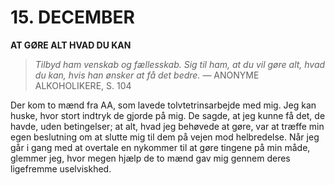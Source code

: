 # 15. DECEMBER

**AT GØRE ALT HVAD DU KAN**

> *Tilbyd ham venskab og fællesskab. Sig til ham, at du vil gøre alt, hvad du kan, hvis han ønsker at få det bedre.*
> — ANONYME ALKOHOLIKERE, S. 104

Der kom to mænd fra AA, som lavede tolvtetrinsarbejde med mig. Jeg kan huske, hvor stort indtryk de gjorde på mig. De sagde, at jeg kunne få det, de havde, uden betingelser; at alt, hvad jeg behøvede at gøre, var at træffe min egen beslutning om at slutte mig til dem på vejen mod helbredelse. Når jeg går i gang med at overtale en nykommer til at gøre tingene på min måde, glemmer jeg, hvor megen hjælp de to mænd gav mig gennem deres ligefremme uselviskhed.
